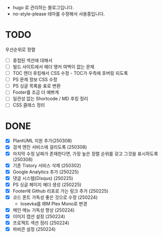 * hugo 로 관리하는 블로그입니다.
* no-style-please 테마를 수정해서 사용중입니다.

# TODO

우선순위로 정렬

* [ ] 중첩된 섹션에 대해서
* [ ] 빌드 사이트에서 헤더 앵커 여백이 없는 문제
* [ ] TOC 렌더 후킹해서 CSS 수정 - TOC가 우측에 호버링 되도록
* [ ] PS 문제 정보 CSS 수정
* [ ] PS 싱글 목록을 표로 변환
* [ ] Footer를 조금 더 예쁘게
* [ ] 일관성 없는 Shortcode / MD 후킹 정리
* [ ] CSS 클래스 정리

# DONE

* [x] PlantUML 지원 추가(250308)
* [x] 검색 엔진 서비스에 걸리도록 (250308)
* [x] 마지막 수정 날짜가 존재한다면, 가장 높은 정렬 순위를 갖고 그것을 표시하도록 (250308)
* [x] 기존 Tistory 서비스 삭제 (250302)
* [x] Google Analytics 추가 (250225)
* [x] 댓글 시스템(Disqus) (250225)
* [x] PS 싱글 페이지 헤더 생성 (250225)
* [x] Footer에 Github 리포로 가는 링크 추가 (250225)
* [x] 코드 폰트 가독성 좋은 것으로 수정 (250224)
  * Iosevka를 IBM Plex Mono로 변경
* [x] 메인 메뉴 가독성 향상 (250224)
* [x] 이미지 캡션 설정 (250224)
* [x] 프로젝트 섹션 정리 (250224)
* [x] 파비콘 설정 (250224)
